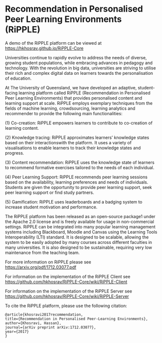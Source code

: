 # Recommendation in Personalised Peer Learning Environments (RiPPLE)

A demo of the RiPPLE platform can be viewed at https://hkhosrav.github.io/RiPPLE-Core

Universities continue to rapidly evolve to address the needs of diverse, growing student populations, while embracing advances in pedagogy and technology. With the revolution in big data, universities are striving to utilise their rich and complex digital data on learners towards the personalisation of education.

At The University of Queensland, we have developed an adaptive, student-facing learning platform
called RiPPLE (Recommendation in Personalised Peer Learning Environments) that provides
personalised content and learning support at scale. RiPPLE employs exemplary techniques from the fields of machine learning, crowdsourcing, learning analytics and recommender to provide the following main functionalities:

(1) Co-creation: RiPPLE empowers learners to contribute to co-creation of learning content.

(2) Knowledge tracing: RiPPLE approximates learners’ knowledge states based on their interactionswith the platform. It uses a variety of visualisations to enable learners to track their knowledge states and progress.

(3) Content recommendation: RiPPLE uses the knowledge state of learners to recommend formative exercises tailored to the needs of each individual.

(4) Peer Learning Support: RiPPLE recommends peer learning sessions based on the availability, learning preferences and needs of individuals. Students are given the opportunity to provide peer learning support, seek peer learning support or find study partners.

(5) Gamification: RiPPLE uses leaderboards and a badging system to increase student motivation and performance.

The RiPPLE platform has been released as an open-source package1 under the Apache 2.0 license and is freely available for usage in non-commercial settings. RiPPLE can be integrated into many popular learning management systems including Blackboard, Moodle and Canvas using the Learning Tools Interoperability (LTI) standard. It is designed to be scalable, allowing the system to be easily adopted by many courses across different faculties in many universities. It is also designed to be sustainable, requiring very low maintenance from the teaching team.

For more information on RiPPLE please see https://arxiv.org/pdf/1712.03077.pdf

For information on the implementation of the RiPPLE Client see https://github.com/hkhosrav/RiPPLE-Core/wiki/RiPPLE-Client

For information on the implementation of the RiPPLE Server see https://github.com/hkhosrav/RiPPLE-Core/wiki/RiPPLE-Server

To cite the RiPPLE platform, please use the following citation:
```
@article{khosravi2017recommendation,
title={Recommendation in Personalised Peer-Learning Environments},
author={Khosravi, Hassan},
journal={arXiv preprint arXiv:1712.03077},
year={2017}
}
```
